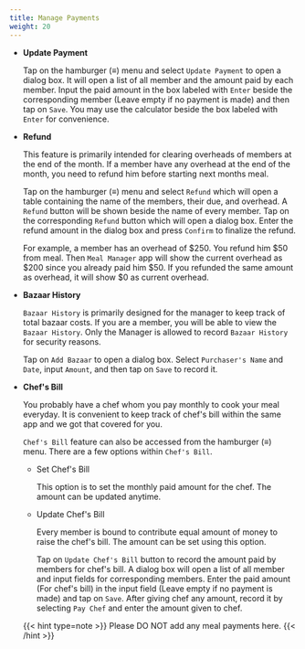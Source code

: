 ```yaml
---
title: Manage Payments
weight: 20
---
```


- **Update Payment**

  Tap on the hamburger (≡) menu and select `Update Payment` to open a dialog box. It will open a list of all member and the amount paid by each member. Input the paid amount in the box labeled with `Enter` beside the corresponding member (Leave empty if no payment is made) and then tap on `Save`. You may use the calculator beside the box labeled with `Enter` for convenience.

- **Refund**

  This feature is primarily intended for clearing overheads of members at the end of the month. If a member have any overhead at the end of the month, you need to refund him before starting next months meal.

  Tap on the hamburger (≡) menu and select `Refund` which will open a table containing the name of the members, their due, and overhead. A `Refund` button will be shown beside the name of every member. Tap on the corresponding `Refund` button which will open a dialog box. Enter the refund amount in the dialog box and press `Confirm` to finalize the refund.

  For example, a member has an overhead of $250. You refund him $50 from meal. Then `Meal Manager` app will show the current overhead as $200 since you already paid him $50. If you refunded the same amount as overhead, it will show $0 as current overhead.

- **Bazaar History**

  `Bazaar History` is primarily designed for the manager to keep track of total bazaar costs. If you are a member, you will be able to view the `Bazaar History`. Only the Manager is allowed to record `Bazaar History` for security reasons.

  Tap on `Add Bazaar` to open a dialog box. Select `Purchaser's Name` and `Date`, input `Amount`, and then tap on `Save` to record it.

- **Chef's Bill**

  You probably have a chef whom you pay monthly to cook your meal everyday. It is convenient to keep track of chef's bill within the same app and we got that covered for you.

  `Chef's Bill` feature can also be accessed from the hamburger (≡) menu. There are a few options within `Chef's Bill`.

  - Set Chef's Bill

    This option is to set the monthly paid amount for the chef. The amount can be updated anytime.

  - Update Chef's Bill

    Every member is bound to contribute equal amount of money to raise the chef's bill. The amount can be set using this option.

    Tap on `Update Chef's Bill` button to record the amount paid by members for chef's bill. A dialog box will open a list of all member and input fields for corresponding members. Enter the paid amount (For chef's bill) in the input field (Leave empty if no payment is made) and tap on `Save`. After giving chef any amount, record it by selecting `Pay Chef` and enter the amount given to chef.

  {{< hint type=note >}}
  Please DO NOT add any meal payments here.
  {{< /hint >}}
